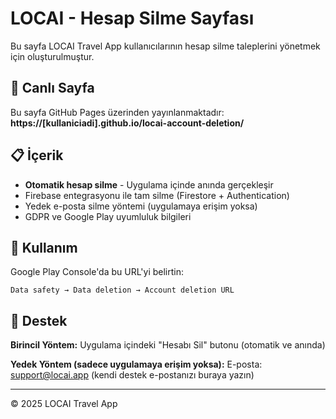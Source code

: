 # LOCAI - Hesap Silme Sayfası

Bu sayfa LOCAI Travel App kullanıcılarının hesap silme taleplerini yönetmek için oluşturulmuştur.

## 🔗 Canlı Sayfa

Bu sayfa GitHub Pages üzerinden yayınlanmaktadır:
**https://[kullaniciadi].github.io/locai-account-deletion/**

## 📋 İçerik

- **Otomatik hesap silme** - Uygulama içinde anında gerçekleşir
- Firebase entegrasyonu ile tam silme (Firestore + Authentication)
- Yedek e-posta silme yöntemi (uygulamaya erişim yoksa)
- GDPR ve Google Play uyumluluk bilgileri

## 🚀 Kullanım

Google Play Console'da bu URL'yi belirtin:
```
Data safety → Data deletion → Account deletion URL
```

## 📧 Destek

**Birincil Yöntem:** Uygulama içindeki "Hesabı Sil" butonu (otomatik ve anında)

**Yedek Yöntem (sadece uygulamaya erişim yoksa):**
E-posta: support@locai.app (kendi destek e-postanızı buraya yazın)

---

© 2025 LOCAI Travel App

